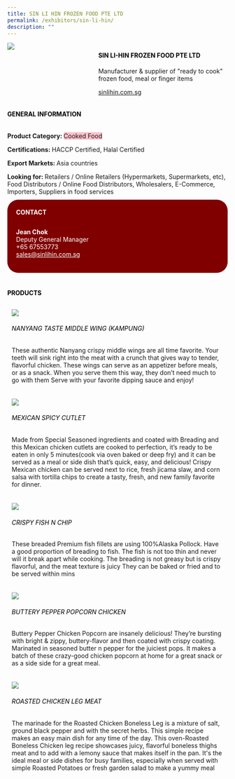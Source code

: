 ```yaml
---
title: SIN LI HIN FROZEN FOOD PTE LTD
permalink: /exhibitors/sin-li-hin/
description: ""
---
```

<head>
	<div class="flex-paragraph">
		<!--hi there! this is a comment and will provide you with instructional guides-->
		<!--insert booth number here!-->
		<p style="text-transform: uppercase"></p></div>
			<div class="flex-container" style="display: flex; flex-wrap: wrap;">
				<!--insert DOWNLOAD link of company logo between the " marks!-->
			<div class="card sgds" style="flex: 1 1 40%; display: block;"><img src="https://drive.google.com/u/0/uc?id=1koU8PtfYv47-RVO-bJSx20nt0UMhzh-M&export=download"></div>
	<div class="card-sgds" style="flex: 1 1 58%; display: block; margin-left: 3px">
		<h4 style="text-transform: uppercase; color: black;"><!--insert the exhibitor's name between the <b> tags here--><b>SIN LI-HIN FROZEN FOOD PTE LTD</b></h4><!--insert the exhibitor's description between the <p> tags here-->
		<p>Manufacturer & supplier of "ready to cook" frozen food, meal or finger items</p>
		<!--insert the exhibitor's website link, making sure there is "https:// www." present please. make sure the entire https link goes in between the " marks-->
		<p><a href="https://sinlihin.com.sg" target="_blank"><!--insert the www website link here (no need for https)-->sinlihin.com.sg</a></p>
	</div>
</div>
</head>

<body>
	<h4 style="text-transform: uppercase; color: black;"><b>General Information</b></h4>
		<div class="flex-container" style="display: flex; flex-wrap: wrap;">
			<div class="card sgds" style="flex: 1 1 65%; display: block; align-self: stretch">
			<div class="flex-paragraph">
			<p><b>Product Category: </b><span style=" background-color: pink; border-radius: 10 px;"><!--insert the exhibitor's pdt cat between the <p> tags here-->Cooked Food</span></p> 
				<p><b>Certifications: </b><!--insert all the exhibitor's certifications between the </b> and </p> here-->HACCP Certified, Halal Certified</p>
			<p><b>Export Markets: </b><!--insert all the exhibitor's export markets between the </b> and </p> here-->Asia countries</p>
			<p style="margin-bottom: 10px;"><b>Looking for: </b><!--insert all the exhibitor's potential business partners between the </b> and </p> here-->Retailers / Online Retailers (Hypermarkets, Supermarkets, etc), Food Distributors / Online Food Distributors, Wholesalers, E-Commerce, Importers, Suppliers in food services</p>
			</div>
		</div>
		<div class="card sgds" style="flex: 1 1 35%; padding: 10px; display: block; background-color: maroon; border-radius: 25px; align-self: center;">
		<h4 style="color: white; margin-top: 10px; margin-left: 10px;">CONTACT</h4>
		<div class="flex-paragraph">
			<!--replace with exhibitor's: -->
			<p style="padding: 10px; color: white;"><b><!-- POC name-->Jean Chok</b><br><!-- designation-->Deputy General Manager<br><!--contact number-->+65 67553773<br><!-- for linking purposes, insert their email after "mailto:"...--><a href="mailto:sales@sinlihin.com.sg" style="color: white;"><!--...and also include the display email before </a> here-->sales@sinlihin.com.sg</a></p>
		</div>
			</div>
		</div>
	<br>
		<h4 style="text-transform: uppercase; color: black;"><b>products</b></h4>
<div style="display: flex; flex-wrap: wrap;">
  <div class="card sgds" style="flex: 1 1 47%; margin: 10px; display: block;"><!--insert the exhibitor's DOWNLOAD image for product between the " marks here-->
	<div class="flex-image" style="display: block;"><img src="https://drive.google.com/u/0/uc?id=1vunXymny8n-kTu3ws4uUEmurVY5yHXHy&export=download"></div>
	<div class="flex-paragraph">
		<h6 style="text-transform: uppercase; color: black;"><!--insert product name before </h6> and product description after <p>-->Nanyang Taste Middle Wing (Kampung)</h6>
		<p>These authentic Nanyang crispy middle wings are all time favorite.
Your teeth will sink right into the meat with a crunch that gives way to tender, flavorful chicken.
These wings can serve as an appetizer before meals, or as a snack. When you serve them this way, they don’t need much to go with them
Serve with your favorite dipping sauce and enjoy!</p></div>
	</div>
		<div class="card sgds" style="flex: 1 1 47%; margin: 10px; display: block;">
		<div class="flex-image" style="display: block;"><img src="https://drive.google.com/u/0/uc?id=1AO9rDaPjuSzp4aIYhUisjUSILKH0JrNx&export=download"></div>
	<div class="flex-paragraph">
		<h6 style="text-transform: uppercase; color: black;">MEXican Spicy Cutlet</h6>
		<p>Made from Special Seasoned ingredients and coated with Breading and this Mexican chicken cutlets are cooked to perfection, it’s ready to be eaten in only 5 minutes(cook via oven baked or deep fry) and it can be served as a meal or side dish that’s quick, easy, and delicious!
Crispy Mexican chicken can be served next to rice, fresh jicama slaw, and corn salsa with tortilla chips to create a tasty, fresh, and new family favorite for dinner.</p></div>
	</div>
		<div class="card sgds" style="flex: 1 1 47%; margin: 10px; display: block;">
		<div class="flex-image" style="display: block;"><img src="https://drive.google.com/u/0/uc?id=1MXPVOXwLs3uiQ57kL1PgrgInGWE9-tYj&export=download"></div>
	<div class="flex-paragraph">
		<h6 style="text-transform: uppercase; color: black;">Crispy Fish N Chip</h6>
		<p>These breaded Premium fish fillets are using 100%Alaska Pollock. Have a good proportion of breading to fish. The fish is not too thin and never will it break apart while cooking. The breading is not greasy but is crispy flavorful, and the meat texture is juicy
They can be baked or fried and to be served within mins</p></div>
		</div>
		<div class="card sgds" style="flex: 1 1 47%; margin: 10px; display: block;">
		<div class="flex-image" style="display: block;"><img src="https://drive.google.com/u/0/uc?id=1jbIFPj7vXEyhGtBUk-Klby4xJmwzOqJ0&export=download"></div>
	<div class="flex-paragraph">
		<h6 style="text-transform: uppercase; color: black;">Buttery Pepper Popcorn Chicken</h6>
		<p>Buttery Pepper Chicken Popcorn are insanely delicious! They’re bursting with bright & zippy, buttery-flavor and then coated with crispy coating. Marinated in seasoned butter n pepper for the juiciest pops. It makes a batch of these crazy-good chicken popcorn at home for a great snack or as a side side for a great meal.</p></div>
	</div>
		<div class="card sgds" style="flex: 1 1 47%; margin: 10px; display: block;">
		<div class="flex-image" style="display: block;"><img src="https://drive.google.com/u/0/uc?id=154V3phY7h6dRJUtME5lyRllb5M-JP9Zd&export=download"></div>
	<div class="flex-paragraph">
		<h6 style="text-transform: uppercase; color: black;">Roasted chicken Leg Meat</h6>
		<p>The marinade for the Roasted Chicken Boneless Leg is a mixture of salt, ground black pepper and with the secret herbs.
This simple recipe makes an easy main dish for any time of the day.
This oven-Roasted Boneless Chicken leg recipe showcases juicy, flavorful boneless thighs meat and to add with a lemony sauce that makes itself in the pan.
It's the ideal meal or side dishes for busy families, especially when served with simple Roasted Potatoes or fresh garden salad to make a yummy meal</p></div>
	</div>
	<!--don't delete these 2 tags. double check how the layout looks on the right too and lemme know if there are any problems! thank u so much for ur hardwork!-->
	</div>
</body>